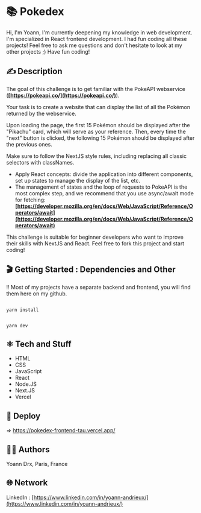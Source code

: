 #  📚 Pokedex

Hi,
I'm Yoann, I'm currently deepening my knowledge in web development. I'm specialized in React frontend development.
I had fun coding all these projects!
Feel free to ask me questions and don't hesitate to look at my other projects ;)
Have fun coding!

## ✍️ Description 

The goal of this challenge is to get familiar with the PokeAPI webservice (**[https://pokeapi.co/](https://pokeapi.co/)**).

Your task is to create a website that can display the list of all the Pokémon returned by the webservice.

Upon loading the page, the first 15 Pokémon should be displayed after the "Pikachu" card, which will serve as your reference. Then, every time the "next" button is clicked, the following 15 Pokémon should be displayed after the previous ones.

Make sure to follow the NextJS style rules, including replacing all classic selectors with classNames.

- Apply React concepts: divide the application into different components, set up states to manage the display of the list, etc.
- The management of states and the loop of requests to PokeAPI is the most complex step, and we recommend that you use async/await mode for fetching: **[https://developer.mozilla.org/en/docs/Web/JavaScript/Reference/Operators/await](https://developer.mozilla.org/en/docs/Web/JavaScript/Reference/Operators/await)**

This challenge is suitable for beginner developers who want to improve their skills with NextJS and React. Feel free to fork this project and start coding!

## 🎬 Getting Started : Dependencies and Other

!! Most of my projects have a separate backend and frontend, you will find them here on my github.

```

yarn install

```

```

yarn dev

```

## ⚛️ Tech and Stuff

- HTML
- CSS
- JavaScript
- React
- Node.JS
- Next.JS
- Vercel

## 🚀 Deploy

⇒ https://pokedex-frontend-tau.vercel.app/

## 🧑‍💻 Authors

Yoann Drx, Paris, France 

## 🌐 Network

LinkedIn : [https://www.linkedin.com/in/yoann-andrieux/](https://www.linkedin.com/in/yoann-andrieux/)